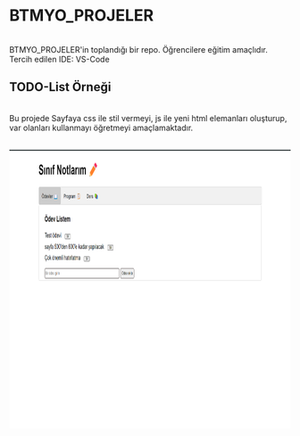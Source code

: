 # BTMYO_PROJELER
<br />
BTMYO_PROJELER'in toplandığı bir repo. Öğrencilere eğitim amaçlıdır. <br />
Tercih edilen IDE: VS-Code
<br />

## TODO-List Örneği
<br />
Bu projede Sayfaya css ile stil vermeyi, js ile yeni html elemanları oluşturup, var olanları kullanmayı öğretmeyi amaçlamaktadır.
<br />
<br />
<p>
    <img src="assets/showcase_todolist.png" width="800" height="500" />
</p>




